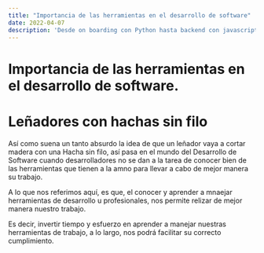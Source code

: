 ```yaml
---
title: "Importancia de las herramientas en el desarrollo de software"
date: 2022-04-07
description: 'Desde on boarding con Python hasta backend con javascript (NodeJS)'
---
```



# Importancia de las herramientas en el desarrollo de software.

# **Leñadores con hachas sin filo**

Así como suena un tanto absurdo la idea de que un leñador vaya a cortar madera con una Hacha sin filo, así pasa en el mundo del Desarrollo de Software cuando
desarrolladores no se dan a la tarea de conocer bien de las herramientas que tienen  a la amno para llevar a cabo de mejor manera su trabajo.

A lo que nos referimos aquí, es que, el conocer y aprender a mnaejar herramientas de desarrollo u profesionales, nos permite relizar de mejor manera nuestro trabajo.

Es decir, invertir tiempo y esfuerzo en aprender a manejar nuestras herramientas de trabajo, a lo largo, nos podrá facilitar su correcto cumplimiento.

